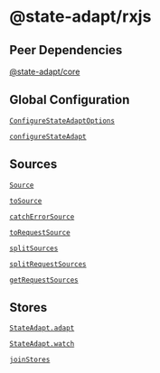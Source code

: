 # @state-adapt/rxjs

## Peer Dependencies

[@state-adapt/core](/docs/core)

## Global Configuration

[`ConfigureStateAdaptOptions`](/docs/rxjs#configurestateadaptoptions)

[`configureStateAdapt`](/docs/rxjs#configurestateadapt)

## Sources

[`Source`](/docs/rxjs#source)

[`toSource`](/docs/rxjs#tosource)

[`catchErrorSource`](/docs/rxjs#catcherrorsource)

[`toRequestSource`](/docs/rxjs#torequestsource)

[`splitSources`](/docs/rxjs#splitsources)

[`splitRequestSources`](/docs/rxjs#splitrequestsources)

[`getRequestSources`](/docs/rxjs#getrequestsources)

## Stores

[`StateAdapt.adapt`](/docs/rxjs#stateadaptadapt)

[`StateAdapt.watch`](/docs/rxjs#stateadaptwatch)

[`joinStores`](/docs/rxjs#joinstores)

<!-- ## Global Store -->

<!-- include: '../../../../../libs/rxjs/src/lib/global-store/configure-state-adapt.options.ts#ConfigureStateAdaptOptions' -->

<!-- include: '../../../../../libs/rxjs/src/lib/global-store/configure-state-adapt.function.ts#configureStateAdapt' -->

<!-- ## Sources -->

<!-- include: '../../../../../libs/rxjs/src/lib/sources/source.ts#Source' -->

<!-- include: '../../../../../libs/rxjs/src/lib/sources/to-source.operator.ts#toSource' -->

<!-- include: '../../../../../libs/rxjs/src/lib/sources/catch-error-source.operator.ts#catchErrorSource' -->

<!-- include: '../../../../../libs/rxjs/src/lib/sources/to-request-source.operator.ts#toRequestSource' -->

<!-- include: '../../../../../libs/rxjs/src/lib/sources/split-sources.function.ts#splitSources' -->

<!-- include: '../../../../../libs/rxjs/src/lib/sources/split-request-sources.function.ts#splitRequestSources' -->

<!-- include: '../../../../../libs/rxjs/src/lib/sources/get-request-sources.function.ts#getRequestSources' -->

<!-- ## Stores 1.2.0  -->

<!-- include: '../../../../../libs/rxjs/src/lib/global-store/state-adapt.ts#StateAdapt.adapt' -->

<!-- include: '../../../../../libs/rxjs/src/lib/global-store/state-adapt.ts#StateAdapt.watch' -->

<!-- include: '../../../../../libs/rxjs/src/lib/stores/join-stores.function.ts#joinStores' -->
